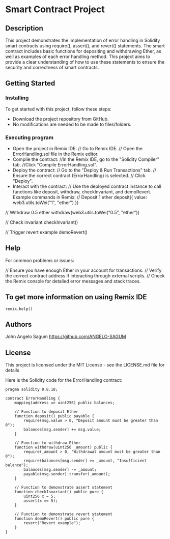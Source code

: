 # Smart Contract Project

## Description

This project demonstrates the implementation of error handling in Solidity smart contracts using require(), assert(), and revert() statements. The smart contract includes basic functions for depositing and withdrawing Ether, as well as examples of each error handling method. This project aims to provide a clear understanding of how to use these statements to ensure the security and correctness of smart contracts.

## Getting Started

### Installing

To get started with this project, follow these steps:

* Download the project repository from GitHub.
* No modifications are needed to be made to files/folders.

### Executing program

* Open the project in Remix IDE:
  // Go to Remix IDE.
  // Open the ErrorHandling.sol file in the Remix editor.
* Compile the contract:
  //In the Remix IDE, go to the "Solidity Compiler" tab. //Click "Compile ErrorHandling.sol".
* Deploy the contract:
  // Go to the "Deploy & Run Transactions" tab.
  // Ensure the correct contract (ErrorHandling) is selected.
  // Click "Deploy".
* Interact with the contract:
  // Use the deployed contract instance to call functions like deposit, withdraw, checkInvariant, and demoRevert.
Example commands in Remix: 
// Deposit 1 ether deposit({ value: web3.utils.toWei("1", "ether") })

// Withdraw 0.5 ether withdraw(web3.utils.toWei("0.5", "ether"))

// Check invariant checkInvariant()

// Trigger revert example demoRevert()
## Help

For common problems or issues:

// Ensure you have enough Ether in your account for transactions.
// Verify the correct contract address if interacting through external scripts.
// Check the Remix console for detailed error messages and stack traces.
## To get more information on using Remix IDE
```remix.help()```

## Authors

John Angelo Sagum
https://github.com/ANGELO-SAGUM


## License

This project is licensed under the MIT License - see the LICENSE.md file for details

Here is the Solidity code for the ErrorHandling contract:
```solidity
pragma solidity 0.8.18;

contract ErrorHandling {
    mapping(address => uint256) public balances;

    // Function to deposit Ether
    function deposit() public payable {
        require(msg.value > 0, "Deposit amount must be greater than 0");
        balances[msg.sender] += msg.value;
    }

    // Function to withdraw Ether
    function withdraw(uint256 _amount) public {
        require(_amount > 0, "Withdrawal amount must be greater than 0");
        require(balances[msg.sender] >= _amount, "Insufficient balance");
        balances[msg.sender] -= _amount;
        payable(msg.sender).transfer(_amount);
    }

    // Function to demonstrate assert statement
    function checkInvariant() public pure {
        uint256 x = 5;
        assert(x == 5);
    }

    // Function to demonstrate revert statement
    function demoRevert() public pure {
        revert("Revert example");
    }
}



